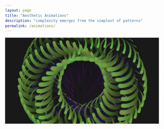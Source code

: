 ```yaml
---
layout: page
title: "Aesthetic Animations"
description: "complexity emerges from the simplest of patterns"
permalink: /animations/
---
```


![Image](/docs/assets/1.png)
